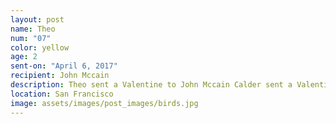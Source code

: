 ```yaml
---
layout: post
name: Theo
num: "07"
color: yellow
age: 2
sent-on: "April 6, 2017"
recipient: John Mccain
description: Theo sent a Valentine to John Mccain Calder sent a Valentine to John Mccain Calder sent a Valentine to John Mccain
location: San Francisco
image: assets/images/post_images/birds.jpg
---
```

